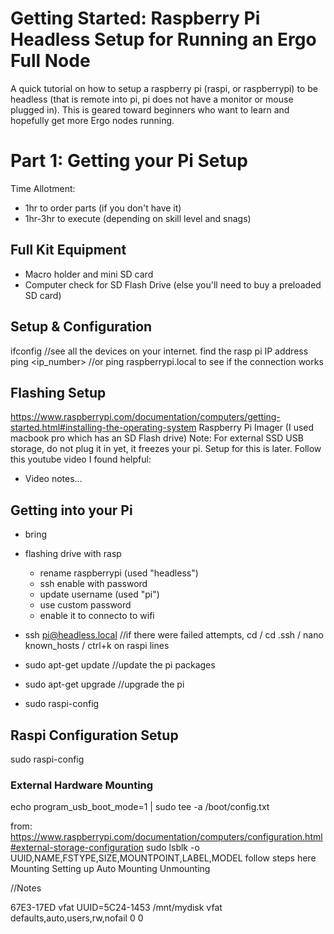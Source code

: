 # Getting Started: Raspberry Pi Headless Setup for Running an Ergo Full Node

A quick tutorial on how to setup a raspberry pi (raspi, or raspberrypi) to be headless (that is remote into pi,
pi does not have a monitor or mouse plugged in). This is geared toward beginners who want to learn and hopefully get more Ergo nodes running.

# Part 1: Getting your Pi Setup
Time Allotment:
- 1hr to order parts (if you don't have it)
- 1hr-3hr to execute (depending on skill level and snags)

## Full Kit Equipment
- Macro holder and mini SD card
- Computer check for SD Flash Drive (else you'll need to buy a preloaded SD card)

## Setup & Configuration

ifconfig //see all the devices on your internet. find the rasp pi IP address
ping <ip_number> //or ping raspberrypi.local to see if the connection works

## Flashing Setup

https://www.raspberrypi.com/documentation/computers/getting-started.html#installing-the-operating-system
Raspberry Pi Imager (I used macbook pro which has an SD Flash drive)
Note: For external SSD USB storage, do not plug it in yet, it freezes your pi. Setup for this is later.
Follow this youtube video I found helpful:
- Video notes...

## Getting into your Pi
- bring

- flashing drive with rasp
    - rename raspberrypi (used "headless")
    - ssh enable with password
    - update username (used "pi")
    - use custom password
    - enable it to connecto to wifi

- ssh pi@headless.local //if there were failed attempts, cd / cd .ssh / nano known_hosts / ctrl+k on raspi lines
- sudo apt-get update  //update the pi packages
- sudo apt-get upgrade //upgrade the pi
- sudo raspi-config

## Raspi Configuration Setup
sudo raspi-config

### External Hardware Mounting
echo program_usb_boot_mode=1 | sudo tee -a /boot/config.txt

from: https://www.raspberrypi.com/documentation/computers/configuration.html#external-storage-configuration
sudo lsblk -o UUID,NAME,FSTYPE,SIZE,MOUNTPOINT,LABEL,MODEL
follow steps here
Mounting
Setting up Auto Mounting
Unmounting

//Notes

67E3-17ED
vfat
UUID=5C24-1453 /mnt/mydisk vfat defaults,auto,users,rw,nofail 0 0





